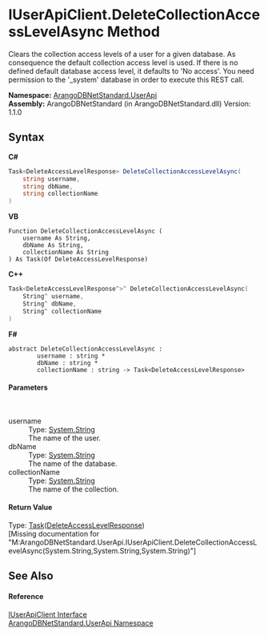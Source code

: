 # IUserApiClient.DeleteCollectionAccessLevelAsync Method 
 

Clears the collection access levels of a user for a given database. As consequence the default collection access level is used. If there is no defined default database access level, it defaults to 'No access'. You need permission to the '_system' database in order to execute this REST call.

**Namespace:**&nbsp;<a href="a57cb14e-62d0-8e40-f4e2-560f8a8cd6e9">ArangoDBNetStandard.UserApi</a><br />**Assembly:**&nbsp;ArangoDBNetStandard (in ArangoDBNetStandard.dll) Version: 1.1.0

## Syntax

**C#**<br />
``` C#
Task<DeleteAccessLevelResponse> DeleteCollectionAccessLevelAsync(
	string username,
	string dbName,
	string collectionName
)
```

**VB**<br />
``` VB
Function DeleteCollectionAccessLevelAsync ( 
	username As String,
	dbName As String,
	collectionName As String
) As Task(Of DeleteAccessLevelResponse)
```

**C++**<br />
``` C++
Task<DeleteAccessLevelResponse^>^ DeleteCollectionAccessLevelAsync(
	String^ username, 
	String^ dbName, 
	String^ collectionName
)
```

**F#**<br />
``` F#
abstract DeleteCollectionAccessLevelAsync : 
        username : string * 
        dbName : string * 
        collectionName : string -> Task<DeleteAccessLevelResponse> 

```


#### Parameters
&nbsp;<dl><dt>username</dt><dd>Type: <a href="https://docs.microsoft.com/dotnet/api/system.string" target="_blank" rel="noopener noreferrer">System.String</a><br />The name of the user.</dd><dt>dbName</dt><dd>Type: <a href="https://docs.microsoft.com/dotnet/api/system.string" target="_blank" rel="noopener noreferrer">System.String</a><br />The name of the database.</dd><dt>collectionName</dt><dd>Type: <a href="https://docs.microsoft.com/dotnet/api/system.string" target="_blank" rel="noopener noreferrer">System.String</a><br />The name of the collection.</dd></dl>

#### Return Value
Type: <a href="https://docs.microsoft.com/dotnet/api/system.threading.tasks.task-1" target="_blank" rel="noopener noreferrer">Task</a>(<a href="68062b0c-edbd-c1a6-36d1-03c0dc0bd80f">DeleteAccessLevelResponse</a>)<br />\[Missing <returns> documentation for "M:ArangoDBNetStandard.UserApi.IUserApiClient.DeleteCollectionAccessLevelAsync(System.String,System.String,System.String)"\]

## See Also


#### Reference
<a href="975b79fb-bac2-ed5a-a69e-98a986a268e2">IUserApiClient Interface</a><br /><a href="a57cb14e-62d0-8e40-f4e2-560f8a8cd6e9">ArangoDBNetStandard.UserApi Namespace</a><br />